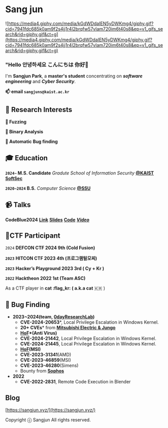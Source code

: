 # Sang jun

![https://media4.giphy.com/media/kGdWDdaIEN5yDWKmg4/giphy.gif?cid=7941fdc685k0am9f2s4jj1r4l2brqfw57vlam720im6t40s8&ep=v1_gifs_search&rid=giphy.gif&ct=g](https://media4.giphy.com/media/kGdWDdaIEN5yDWKmg4/giphy.gif?cid=7941fdc685k0am9f2s4jj1r4l2brqfw57vlam720im6t40s8&ep=v1_gifs_search&rid=giphy.gif&ct=g)

### **"Hello 안녕하세요 こんにちは 你好👋**

I'm **Sangjun Park**, a **master's student** concentrating on **_software engineering_** and **_Cyber Security_**.

**📫 email `sangjuns@kaist.ac.kr`**

## 👣 Research Interests

**🌱 Fuzzing**

**🌱 Binary Analysis**

**🌱 Automatic Bug finding**

## **🎓 Education**

**`2024~` M.S. Candidate** *Gradute School of Information Security* [**@KAIST SoftSec**](https://softsec.kaist.ac.kr/)

**`2020~2024` B.S.** *Computer Science* [**@SSU**](http://cse.ssu.ac.kr/)

## **📹 Talks**
**CodeBlue2024** **[Link](https://note.com/code_blue/n/n994e308f2f26/)** **[Slides](https://github.com/0dayResearchLab/msFuzz/blob/master/CODEBLUE2024.pdf)** **[Code](https://github.com/0dayResearchLab/msFuzz)** **[_Video_](https://www.youtube.com/watch?v=90ET7F3-T7I)**

## 🧾CTF Participant

`2024` **DEFCON CTF 2024 9th (Cold Fusion)**

**`2023`** **HITCON CTF 2023 4th (프로그램털모찌)**

**`2023`** **Hacker’s Playground 2023 3rd ( Cy + Kr )**

**`2022` Hacktheon 2022 1st (Team ASC)**

As a CTF player in **cat :flag_kr: ( a.k.a cat** 🇰🇷 )

## 📝 Bug Finding

- **2023~2024(team, [0dayResearchLab](https://github.com/0dayResearchLab))**
    - **CVE-2024-20653***, Local Privilege Escalation in Windows Kernel.
    - **20+ CVEs*** from [**Mitsubishi Electric & Jungo**](https://www.cisa.gov/news-events/ics-advisories/icsa-24-135-04)
    - **[HoF](https://www.escanav.com/en/support/eScan-hall-of-fame.asp)*(Anti Virus)**
    - **CVE-2024-21442**, Local Privilege Escalation in Windows Kernel.
    - **CVE-2024-21445**, Local Privilege Escalation in Windows Kernel.
    - **[HoF](https://csr.msi.com/global/product-security-advisories)(MSI)**
    - **CVE-2023-31341**(AMD)
    - **CVE-2023-46859**(MSI)
    - **CVE-2023-46280**(Simens)
    - Bounty from [**Sophos**](https://www.sophos.com/en-us)
- **2022**
    - **CVE-2022-2831**, Remote Code Execution in Blender

## Blog

[https://sangjun.xyz/](https://sangjun.xyz/)

Copyright ⓒ Sangjun All rights reserved.
